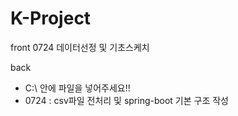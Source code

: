 # K-Project

front
0724 데이터선정 및 기초스케치


back <br/>
  + C:\ 안에 파일을 넣어주세요!!
  + 0724 : csv파일 전처리 및 spring-boot 기본 구조 작성
